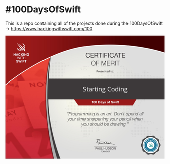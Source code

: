 # #100DaysOfSwift

This is a repo containing all of the projects done during the 100DaysOfSwift -> https://www.hackingwithswift.com/100


![certificate of the course](readme-asset/certificate.jpg)